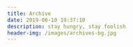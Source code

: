 ```yaml
---
title: Archive
date: 2019-06-10 19:37:10
description: stay hungry, stay foolish
header-img: /images/archives-bg.jpg
---
```

